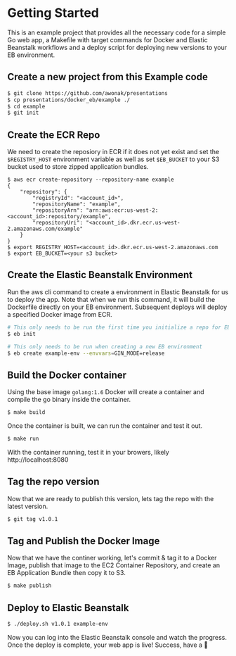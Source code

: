 # Getting Started

This is an example project that provides all the necessary code for a simple
Go web app, a Makefile with target commands for Docker and Elastic Beanstalk
workflows and a deploy script for deploying new versions to your EB
environment.

## Create a new project from this Example code

```bash
$ git clone https://github.com/awonak/presentations
$ cp presentations/docker_eb/example ./
$ cd example
$ git init
```

## Create the ECR Repo

We need to create the reposiory in ECR if it does not yet exist and set
the `$REGISTRY_HOST` environment variable as well as set `$EB_BUCKET` to your
S3 bucket used to store zipped application bundles.

```
$ aws ecr create-repository --repository-name example
{
    "repository": {
        "registryId": "<account_id>",
        "repositoryName": "example",
        "repositoryArn": "arn:aws:ecr:us-west-2:<account_id>:repository/example",
        "repositoryUri": "<account_id>.dkr.ecr.us-west-2.amazonaws.com/example"
    }
}
$ export REGISTRY_HOST=<account_id>.dkr.ecr.us-west-2.amazonaws.com
$ export EB_BUCKET=<your s3 bucket>
```

## Create the Elastic Beanstalk Environment

Run the aws cli command to create a environment in Elastic Beanstalk for us to deploy the app. Note that when we run this command, it will build the Dockerfile directly on your EB environment. Subsequent deploys will deploy a specified Docker image from ECR.

```bash
# This only needs to be run the first time you initialize a repo for EB
$ eb init

# This only needs to be run when creating a new EB environment
$ eb create example-env --envvars=GIN_MODE=release
```

## Build the Docker container

Using the base image `golang:1.6` Docker will create a container and compile
the go binary inside the container.

```bash
$ make build
```

Once the container is built, we can run the container and test it out.

```bash
$ make run
```

With the container running, test it in your browers, likely http://localhost:8080

## Tag the repo version

Now that we are ready to publish this version, lets tag the repo with the latest version.

```bash
$ git tag v1.0.1
```

## Tag and Publish the Docker Image

Now that we have the continer working, let's commit & tag it to a Docker
Image, publish that image to the EC2 Container Repository, and create an EB
Application Bundle then copy it to S3.

```bash
$ make publish
```

## Deploy to Elastic Beanstalk

```bash
$ ./deploy.sh v1.0.1 example-env
```

Now you can log into the Elastic Beanstalk console and watch the progress. Once the deploy is complete, your web app is live! Success, have a 🍺